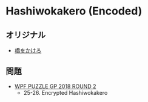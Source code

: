 # Hashiwokakero (Encoded)

## オリジナル
- [橋をかけろ](hashiwokakero.md)

## 問題
- [WPF PUZZLE GP 2018 ROUND 2](../questions/wpfpgp2018_2.md)
	- 25-26. Encrypted Hashiwokakero
